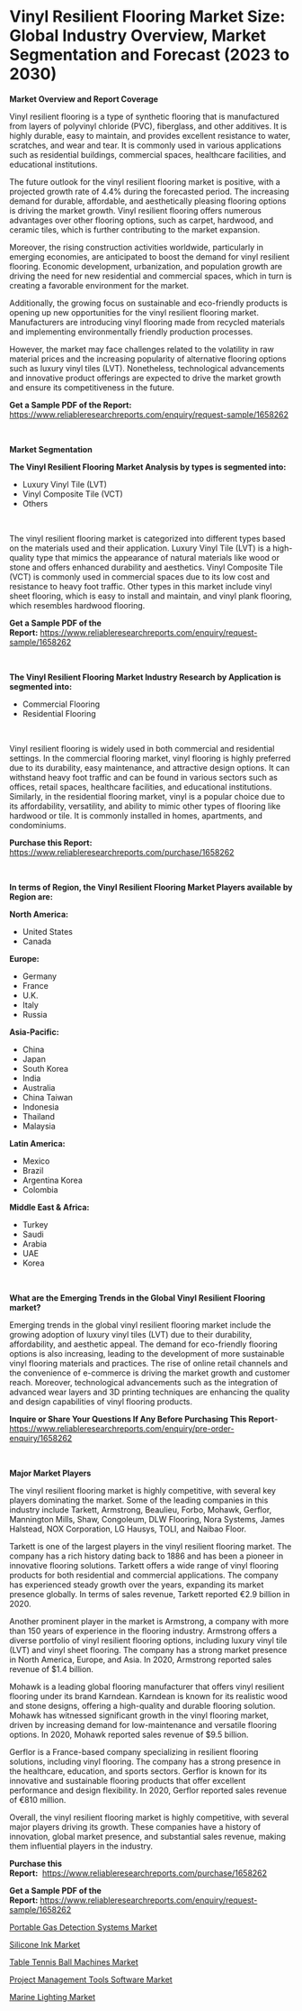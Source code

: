 <p><h1>Vinyl Resilient Flooring Market Size: Global Industry Overview, Market Segmentation and Forecast (2023 to 2030)</h1></p><p><strong>Market Overview and Report Coverage</strong></p>
<p><p>Vinyl resilient flooring is a type of synthetic flooring that is manufactured from layers of polyvinyl chloride (PVC), fiberglass, and other additives. It is highly durable, easy to maintain, and provides excellent resistance to water, scratches, and wear and tear. It is commonly used in various applications such as residential buildings, commercial spaces, healthcare facilities, and educational institutions.</p><p>The future outlook for the vinyl resilient flooring market is positive, with a projected growth rate of 4.4% during the forecasted period. The increasing demand for durable, affordable, and aesthetically pleasing flooring options is driving the market growth. Vinyl resilient flooring offers numerous advantages over other flooring options, such as carpet, hardwood, and ceramic tiles, which is further contributing to the market expansion.</p><p>Moreover, the rising construction activities worldwide, particularly in emerging economies, are anticipated to boost the demand for vinyl resilient flooring. Economic development, urbanization, and population growth are driving the need for new residential and commercial spaces, which in turn is creating a favorable environment for the market.</p><p>Additionally, the growing focus on sustainable and eco-friendly products is opening up new opportunities for the vinyl resilient flooring market. Manufacturers are introducing vinyl flooring made from recycled materials and implementing environmentally friendly production processes.</p><p>However, the market may face challenges related to the volatility in raw material prices and the increasing popularity of alternative flooring options such as luxury vinyl tiles (LVT). Nonetheless, technological advancements and innovative product offerings are expected to drive the market growth and ensure its competitiveness in the future.</p></p>
<p><strong>Get a Sample PDF of the Report:</strong> <a href="https://www.reliableresearchreports.com/enquiry/request-sample/1658262">https://www.reliableresearchreports.com/enquiry/request-sample/1658262</a></p>
<p>&nbsp;</p>
<p><strong>Market Segmentation</strong></p>
<p><strong>The Vinyl Resilient Flooring Market Analysis by types is segmented into:</strong></p>
<p><ul><li>Luxury Vinyl Tile (LVT)</li><li>Vinyl Composite Tile (VCT)</li><li>Others</li></ul></p>
<p>&nbsp;</p>
<p><p>The vinyl resilient flooring market is categorized into different types based on the materials used and their application. Luxury Vinyl Tile (LVT) is a high-quality type that mimics the appearance of natural materials like wood or stone and offers enhanced durability and aesthetics. Vinyl Composite Tile (VCT) is commonly used in commercial spaces due to its low cost and resistance to heavy foot traffic. Other types in this market include vinyl sheet flooring, which is easy to install and maintain, and vinyl plank flooring, which resembles hardwood flooring.</p></p>
<p><strong>Get a Sample PDF of the Report:</strong>&nbsp;<a href="https://www.reliableresearchreports.com/enquiry/request-sample/1658262">https://www.reliableresearchreports.com/enquiry/request-sample/1658262</a></p>
<p>&nbsp;</p>
<p><strong>The Vinyl Resilient Flooring Market Industry Research by Application is segmented into:</strong></p>
<p><ul><li>Commercial Flooring</li><li>Residential Flooring</li></ul></p>
<p>&nbsp;</p>
<p><p>Vinyl resilient flooring is widely used in both commercial and residential settings. In the commercial flooring market, vinyl flooring is highly preferred due to its durability, easy maintenance, and attractive design options. It can withstand heavy foot traffic and can be found in various sectors such as offices, retail spaces, healthcare facilities, and educational institutions. Similarly, in the residential flooring market, vinyl is a popular choice due to its affordability, versatility, and ability to mimic other types of flooring like hardwood or tile. It is commonly installed in homes, apartments, and condominiums.</p></p>
<p><strong>Purchase this Report:</strong>&nbsp; <a href="https://www.reliableresearchreports.com/purchase/1658262">https://www.reliableresearchreports.com/purchase/1658262</a></p>
<p>&nbsp;</p>
<p><strong>In terms of Region, the Vinyl Resilient Flooring Market Players available by Region are:</strong></p>
<p>
    <p> <strong> North America: </strong>
        <ul>
            <li>United States</li>
            <li>Canada</li>
        </ul>
        </p> 
    <p> <strong> Europe: </strong>
        <ul>
            <li>Germany</li>
            <li>France</li>
            <li>U.K.</li>
            <li>Italy</li>
            <li>Russia</li>
        </ul>
        </p> 
    <p> <strong> Asia-Pacific: </strong>
        <ul>
            <li>China</li>
            <li>Japan</li>
            <li>South Korea</li>
            <li>India</li>
            <li>Australia</li>
            <li>China Taiwan</li>
            <li>Indonesia</li>
            <li>Thailand</li>
            <li>Malaysia</li>
        </ul>
        </p> 
    <p> <strong> Latin America: </strong>
        <ul>
            <li>Mexico</li>
            <li>Brazil</li>
            <li>Argentina Korea</li>
            <li>Colombia</li>
        </ul>
        </p> 
    <p> <strong> Middle East & Africa: </strong>
        <ul>
            <li>Turkey</li>
            <li>Saudi</li>
            <li>Arabia</li>
            <li>UAE</li>
            <li>Korea</li>
        </ul>
    </p>
    </p>
<p>&nbsp;</p>
<p><strong>What are the Emerging Trends in the Global Vinyl Resilient Flooring market?</strong></p>
<p><p>Emerging trends in the global vinyl resilient flooring market include the growing adoption of luxury vinyl tiles (LVT) due to their durability, affordability, and aesthetic appeal. The demand for eco-friendly flooring options is also increasing, leading to the development of more sustainable vinyl flooring materials and practices. The rise of online retail channels and the convenience of e-commerce is driving the market growth and customer reach. Moreover, technological advancements such as the integration of advanced wear layers and 3D printing techniques are enhancing the quality and design capabilities of vinyl flooring products.</p></p>
<p><strong>Inquire or Share Your Questions If Any Before Purchasing This Report</strong>- <a href="https://www.reliableresearchreports.com/enquiry/pre-order-enquiry/1658262">https://www.reliableresearchreports.com/enquiry/pre-order-enquiry/1658262</a></p>
<p>&nbsp;</p>
<p><strong>Major Market Players</strong></p>
<p><p>The vinyl resilient flooring market is highly competitive, with several key players dominating the market. Some of the leading companies in this industry include Tarkett, Armstrong, Beaulieu, Forbo, Mohawk, Gerflor, Mannington Mills, Shaw, Congoleum, DLW Flooring, Nora Systems, James Halstead, NOX Corporation, LG Hausys, TOLI, and Naibao Floor.</p><p>Tarkett is one of the largest players in the vinyl resilient flooring market. The company has a rich history dating back to 1886 and has been a pioneer in innovative flooring solutions. Tarkett offers a wide range of vinyl flooring products for both residential and commercial applications. The company has experienced steady growth over the years, expanding its market presence globally. In terms of sales revenue, Tarkett reported €2.9 billion in 2020.</p><p>Another prominent player in the market is Armstrong, a company with more than 150 years of experience in the flooring industry. Armstrong offers a diverse portfolio of vinyl resilient flooring options, including luxury vinyl tile (LVT) and vinyl sheet flooring. The company has a strong market presence in North America, Europe, and Asia. In 2020, Armstrong reported sales revenue of $1.4 billion.</p><p>Mohawk is a leading global flooring manufacturer that offers vinyl resilient flooring under its brand Karndean. Karndean is known for its realistic wood and stone designs, offering a high-quality and durable flooring solution. Mohawk has witnessed significant growth in the vinyl flooring market, driven by increasing demand for low-maintenance and versatile flooring options. In 2020, Mohawk reported sales revenue of $9.5 billion.</p><p>Gerflor is a France-based company specializing in resilient flooring solutions, including vinyl flooring. The company has a strong presence in the healthcare, education, and sports sectors. Gerflor is known for its innovative and sustainable flooring products that offer excellent performance and design flexibility. In 2020, Gerflor reported sales revenue of €810 million.</p><p>Overall, the vinyl resilient flooring market is highly competitive, with several major players driving its growth. These companies have a history of innovation, global market presence, and substantial sales revenue, making them influential players in the industry.</p></p>
<p><strong>Purchase this Report:</strong>&nbsp;&nbsp;<a href="https://www.reliableresearchreports.com/purchase/1658262">https://www.reliableresearchreports.com/purchase/1658262</a></p>
<p></p>
<p><strong>Get a Sample PDF of the Report:</strong>&nbsp;<a href="https://www.reliableresearchreports.com/enquiry/request-sample/1658262">https://www.reliableresearchreports.com/enquiry/request-sample/1658262</a></p>
<p><p><a href="https://medium.com/@vallieemard78/portable-gas-detection-systems-market-size-and-market-trends-complete-industry-overview-2023-to-1de17dece754">Portable Gas Detection Systems Market</a></p><p><a href="https://github.com/mahnoor2003/Market-Research-Report-List-1/blob/main/silicone-ink-market.md">Silicone Ink Market</a></p><p><a href="https://medium.com/@marcoshoppe2023/table-tennis-ball-machines-market-competitive-analysis-market-trends-and-forecast-to-2030-f499e28e72f3">Table Tennis Ball Machines Market</a></p><p><a href="https://github.com/marloy8/Market-Research-Report-List-1/blob/main/project-management-tools-software-market.md">Project Management Tools Software Market</a></p><p><a href="https://medium.com/@elzaziemann1943/marine-lighting-market-size-and-market-trends-complete-industry-overview-2023-to-2030-08b3530405ba">Marine Lighting Market</a></p></p>